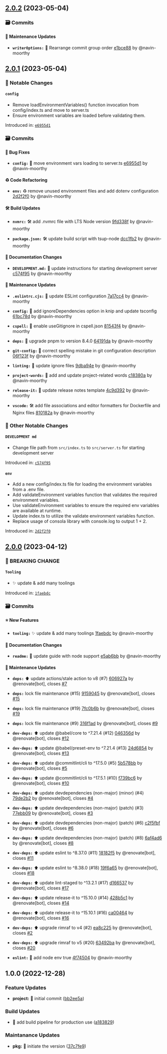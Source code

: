 

## [2.0.2](https://github.com/timelessco/node-ts-app/compare/v2.0.1...v2.0.2) (2023-05-04)


### 🗃️ Commits


#### 🔨 Maintenance Updates

- **`writerOptions:`** 🧹 Rearrange commit group order [e1bce88](https://github.com/timelessco/node-ts-app/commit/e1bce882297bf51928a9aafc6ca67801edfe0408) by @navin-moorthy

## [2.0.1](https://github.com/timelessco/node-ts-app/compare/v2.0.0...v2.0.1) (2023-05-04)


### 👀 Notable Changes



#### `config` 

- Remove loadEnvironmentVariables() function invocation from config/index.ts and move to server.ts
- Ensure environment variables are loaded before validating them.


Introduced in: [`e6955d1`](https://github.com/timelessco/node-ts-app/commit/e6955d1b95ba78e76617a7ae9e7c92fb532bfda3)





### 🗃️ Commits


#### 🐞 Bug Fixes

- **`config:`** 🐛 move environment vars loading to server.ts [e6955d1](https://github.com/timelessco/node-ts-app/commit/e6955d1b95ba78e76617a7ae9e7c92fb532bfda3) by @navin-moorthy



#### ♻️  Code Refactoring

- **`env:`** ♻️ remove unused environment files and add dotenv configuration [2d2f2f0](https://github.com/timelessco/node-ts-app/commit/2d2f2f0faab7c56a4b11dcf77b8715dc68918bf1) by @navin-moorthy



#### 🛠️ Build Updates

- **`nvmrc:`** 🛠️ add .nvmrc file with LTS Node version [9fd338f](https://github.com/timelessco/node-ts-app/commit/9fd338f0ab72f7857c57ec2e7c1aaed5064c3be1) by @navin-moorthy

- **`package.json:`** 🛠️ update build script with tsup-node [dcc1fb2](https://github.com/timelessco/node-ts-app/commit/dcc1fb2a3af1c4eefe14e0bd9866f134f2ab9585) by @navin-moorthy



#### 📔 Documentation Changes

- **`DEVELOPMENT.md:`** 📔 update instructions for starting development server [c574f95](https://github.com/timelessco/node-ts-app/commit/c574f951d99b684017f436d9b3b34e031ca7f9ab) by @navin-moorthy



#### 🔨 Maintenance Updates

- **`.eslintrc.cjs:`** 💄 update ESLint configuration [7a17cc4](https://github.com/timelessco/node-ts-app/commit/7a17cc4bf3399e773cd04de530785b3742f7661c) by @navin-moorthy

- **`config:`** 🧹 add ignoreDependencies option  in knip and update tsconfig [61bc78d](https://github.com/timelessco/node-ts-app/commit/61bc78da1104a2a26a4ae6b4d2bfe0a702ea45fe) by @navin-moorthy

- **`cspell:`** 🧹 enable useGitignore in cspell.json [81543f4](https://github.com/timelessco/node-ts-app/commit/81543f4a09a1678423919ebd075319a09da2fd08) by @navin-moorthy

- **`deps:`** 🧹 upgrade pnpm to version 8.4.0 [64191da](https://github.com/timelessco/node-ts-app/commit/64191da3afd0343f6a9b541881f4080d46c8104e) by @navin-moorthy

- **`git-config:`** 🧹 correct spelling mistake in git configuration description [06f123f](https://github.com/timelessco/node-ts-app/commit/06f123feb58ac5a96ea348f1f2f4796d4fc2052f) by @navin-moorthy

- **`linting:`** 🧹 update ignore files [9dba94e](https://github.com/timelessco/node-ts-app/commit/9dba94edf46bf5052b09a63a10b257ce3d329429) by @navin-moorthy

- **`project-words:`** 🧹 add and update project-related words [c18380a](https://github.com/timelessco/node-ts-app/commit/c18380a6849de8336b22df65c278586b15f66fc8) by @navin-moorthy

- **`release-it:`** 🧹 update release notes template [4c9d392](https://github.com/timelessco/node-ts-app/commit/4c9d392967e60c3e38bca574b0674ae6f945b2b4) by @navin-moorthy

- **`vscode:`** 🛠️ add file associations and editor formatters for Dockerfile and Nginx files [810182a](https://github.com/timelessco/node-ts-app/commit/810182a5bffb3b091666a261fdd1544c198eb4b5) by @navin-moorthy



### 📌 Other Notable Changes



#### `DEVELOPMENT md` 

- Change file path from `src/index.ts` to `src/server.ts` for starting development server


Introduced in: [`c574f95`](https://github.com/timelessco/node-ts-app/commit/c574f951d99b684017f436d9b3b34e031ca7f9ab)




#### `env` 

- Add a new config/index.ts file for loading the environment variables from a .env file.
- Add validateEnvironment variables function that validates the required environment variables.
- Use validateEnvironment variables to ensure the required env variables are available at runtime.
- Update index.ts to utilize the validate environment variables function.
- Replace usage of consola library with console.log to output 1 + 2.


Introduced in: [`2d2f2f0`](https://github.com/timelessco/node-ts-app/commit/2d2f2f0faab7c56a4b11dcf77b8715dc68918bf1)

## [2.0.0](https://github.com/timelessco/node-ts-app/compare/v1.0.0...v2.0.0) (2023-04-12)


### 🧨 BREAKING CHANGE


#### `Tooling` 

- ✨ update & add many toolings


Introduced in: [`1faebdc`](https://github.com/timelessco/node-ts-app/commit/1faebdc2d379bc34645e73c0600bf547bfe6712a)




### 🗃️ Commits


#### ⭐ New Features

- **`tooling:`** ✨ update & add many toolings [1faebdc](https://github.com/timelessco/node-ts-app/commit/1faebdc2d379bc34645e73c0600bf547bfe6712a) by @navin-moorthy



#### 📔 Documentation Changes

- **`readme:`** 📝 update guide with node support [e5ab6bb](https://github.com/timelessco/node-ts-app/commit/e5ab6bbcca2d8b6cf228782284f2b170baa2d4b8) by @navin-moorthy



#### 🔨 Maintenance Updates

- **`deps:`** ⬆️ update actions/stale action to v8 (#7) [606927a](https://github.com/timelessco/node-ts-app/commit/606927a866b43d705348cda30420ee9a03fd1ba3) by @renovate[bot], closes [#7](https://github.com/timelessco/node-ts-app/issues/7)

- **`deps:`** lock file maintenance (#15) [9159045](https://github.com/timelessco/node-ts-app/commit/9159045767ba150636cf38556c8e3fe31380818e) by @renovate[bot], closes [#15](https://github.com/timelessco/node-ts-app/issues/15)

- **`deps:`** lock file maintenance (#19) [7fc0b6b](https://github.com/timelessco/node-ts-app/commit/7fc0b6ba1af9d9fe03f27ccf3325bcf040faab4f) by @renovate[bot], closes [#19](https://github.com/timelessco/node-ts-app/issues/19)

- **`deps:`** lock file maintenance (#9) [316f1ad](https://github.com/timelessco/node-ts-app/commit/316f1add0056ff180aa4c01983e85700dcff4a8c) by @renovate[bot], closes [#9](https://github.com/timelessco/node-ts-app/issues/9)

- **`dev-deps:`** ⬆️ update @babel/core to ^7.21.4 (#12) [046356d](https://github.com/timelessco/node-ts-app/commit/046356db7a9db8a22eeebee4fafba035043d3f61) by @renovate[bot], closes [#12](https://github.com/timelessco/node-ts-app/issues/12)

- **`dev-deps:`** ⬆️ update @babel/preset-env to ^7.21.4 (#13) [24d6854](https://github.com/timelessco/node-ts-app/commit/24d68541de18f09eff292b2962c858fcd81d5adb) by @renovate[bot], closes [#13](https://github.com/timelessco/node-ts-app/issues/13)

- **`dev-deps:`** ⬆️ update @commitlint/cli to ^17.5.0 (#5) [5b578bb](https://github.com/timelessco/node-ts-app/commit/5b578bb135f5ba5d9e84da5a508e9863227bc27f) by @renovate[bot], closes [#5](https://github.com/timelessco/node-ts-app/issues/5)

- **`dev-deps:`** ⬆️ update @commitlint/cli to ^17.5.1 (#10) [f739bc6](https://github.com/timelessco/node-ts-app/commit/f739bc6a8ca0d531e496d70cdf22c7299736d23e) by @renovate[bot], closes [#10](https://github.com/timelessco/node-ts-app/issues/10)

- **`dev-deps:`** ⬆️ update devdependencies (non-major) (minor) (#4) [79de2b2](https://github.com/timelessco/node-ts-app/commit/79de2b2d4c295f7b3c217c63d69ba12177e511e4) by @renovate[bot], closes [#4](https://github.com/timelessco/node-ts-app/issues/4)

- **`dev-deps:`** ⬆️ update devdependencies (non-major) (patch) (#3) [77ebb09](https://github.com/timelessco/node-ts-app/commit/77ebb09f5d1ef110b6b62c2ea9369e6fb7c5350c) by @renovate[bot], closes [#3](https://github.com/timelessco/node-ts-app/issues/3)

- **`dev-deps:`** ⬆️ update devdependencies (non-major) (patch) (#6) [c2f5fbf](https://github.com/timelessco/node-ts-app/commit/c2f5fbfdd0f223dbccde4ba6f0683e70f7e11867) by @renovate[bot], closes [#6](https://github.com/timelessco/node-ts-app/issues/6)

- **`dev-deps:`** ⬆️ update devdependencies (non-major) (patch) (#8) [6af4ad6](https://github.com/timelessco/node-ts-app/commit/6af4ad615a60f2b4301765f1f3da1593485f9c55) by @renovate[bot], closes [#8](https://github.com/timelessco/node-ts-app/issues/8)

- **`dev-deps:`** ⬆️ update eslint to ^8.37.0 (#11) [18182f5](https://github.com/timelessco/node-ts-app/commit/18182f5f17bffc1cc9fe52155546e448ec8d1322) by @renovate[bot], closes [#11](https://github.com/timelessco/node-ts-app/issues/11)

- **`dev-deps:`** ⬆️ update eslint to ^8.38.0 (#18) [19f6a65](https://github.com/timelessco/node-ts-app/commit/19f6a652007987321006c9198f2c18a585565cd2) by @renovate[bot], closes [#18](https://github.com/timelessco/node-ts-app/issues/18)

- **`dev-deps:`** ⬆️ update lint-staged to ^13.2.1 (#17) [d166537](https://github.com/timelessco/node-ts-app/commit/d166537f5a5655863a207f0d8741bfe385e2b62c) by @renovate[bot], closes [#17](https://github.com/timelessco/node-ts-app/issues/17)

- **`dev-deps:`** ⬆️ update release-it to ^15.10.0 (#14) [428b5c1](https://github.com/timelessco/node-ts-app/commit/428b5c1b04ab6d2459b7c9e512c543f181a3bf72) by @renovate[bot], closes [#14](https://github.com/timelessco/node-ts-app/issues/14)

- **`dev-deps:`** ⬆️ update release-it to ^15.10.1 (#16) [ca00464](https://github.com/timelessco/node-ts-app/commit/ca004645b49fcb34f86a3167e502a2ed6ad88e57) by @renovate[bot], closes [#16](https://github.com/timelessco/node-ts-app/issues/16)

- **`dev-deps:`** ⬆️ upgrade rimraf to v4 (#2) [ea8c225](https://github.com/timelessco/node-ts-app/commit/ea8c225d74b7c112a2f9e0da60f2077c8e99e7b9) by @renovate[bot], closes [#2](https://github.com/timelessco/node-ts-app/issues/2)

- **`dev-deps:`** ⬆️ upgrade rimraf to v5 (#20) [63492ba](https://github.com/timelessco/node-ts-app/commit/63492bad192332708fcc7937384681c178f514f1) by @renovate[bot], closes [#20](https://github.com/timelessco/node-ts-app/issues/20)

- **`eslint:`** 🎨 add node env true [4f74504](https://github.com/timelessco/node-ts-app/commit/4f7450404d3c9046a245d51cd1fada03a7f8ff02) by @navin-moorthy

## 1.0.0 (2022-12-28)


### Feature Updates

* **project:** 🎉 initial commit ([bb2ee5a](https://github.com/timelessco/node-js-app-template/commit/bb2ee5ad171b119efda2e82e85e4284ab8e3daea))


### Build Updates

* 👷 add build pipeline for production use ([a183829](https://github.com/timelessco/node-js-app-template/commit/a183829da83bd1f1028ca8c65ef5057bfbe03003))


### Maintanance Updates

* **pkg:** 🎨 initiate the version ([37c7fe9](https://github.com/timelessco/node-js-app-template/commit/37c7fe99ddce72079169fb7bf05b179e3d6a1f04))